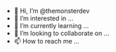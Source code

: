 - 👋 Hi, I’m @themonsterdev
- 👀 I’m interested in ...
- 🌱 I’m currently learning ...
- 💞️ I’m looking to collaborate on ...
- 📫 How to reach me ...

<!---
themonsterdev/themonsterdev is a ✨ special ✨ repository because its `README.md` (this file) appears on your GitHub profile.
You can click the Preview link to take a look at your changes.
--->
